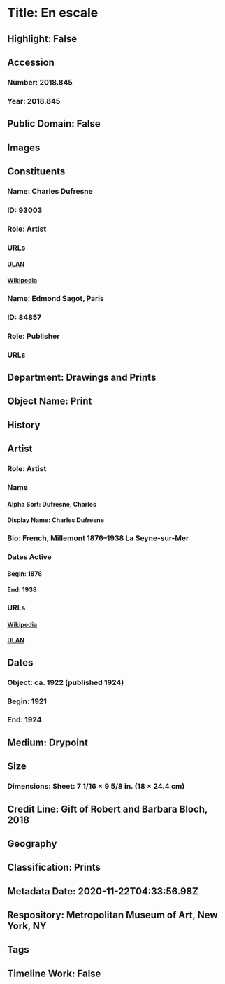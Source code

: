 # Title: En escale
## Highlight: False
## Accession
### Number: 2018.845
### Year: 2018.845
## Public Domain: False
## Images
## Constituents
### Name: Charles Dufresne
### ID: 93003
### Role: Artist
### URLs
#### [ULAN](http://vocab.getty.edu/page/ulan/500005963)
#### [Wikipedia](https://www.wikidata.org/wiki/Q391182)
### Name: Edmond Sagot, Paris
### ID: 84857
### Role: Publisher
### URLs
## Department: Drawings and Prints
## Object Name: Print
## History
## Artist
### Role: Artist
### Name
#### Alpha Sort: Dufresne, Charles
#### Display Name: Charles Dufresne
### Bio: French, Millemont 1876–1938 La Seyne-sur-Mer
### Dates Active
#### Begin: 1876
#### End: 1938
### URLs
#### [Wikipedia](https://www.wikidata.org/wiki/Q391182)
#### [ULAN](http://vocab.getty.edu/page/ulan/500005963)
## Dates
### Object: ca. 1922 (published 1924)
### Begin: 1921
### End: 1924
## Medium: Drypoint
## Size
### Dimensions: Sheet: 7 1/16 × 9 5/8 in. (18 × 24.4 cm)
## Credit Line: Gift of Robert and Barbara Bloch, 2018
## Geography
## Classification: Prints
## Metadata Date: 2020-11-22T04:33:56.98Z
## Respository: Metropolitan Museum of Art, New York, NY
## Tags
## Timeline Work: False